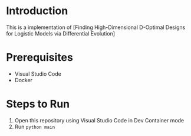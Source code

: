 # Introduction
This is a implementation of [Finding High-Dimensional D-Optimal Designs for Logistic Models via Differential Evolution]

# Prerequisites
- Visual Studio Code
- Docker

# Steps to Run
1. Open this repository using Visual Studio Code in Dev Container mode
2. Run `python main`
